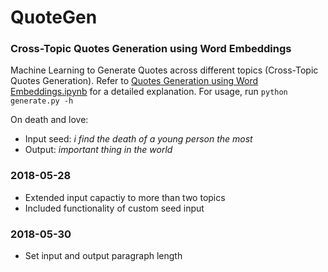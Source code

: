 # QuoteGen

### Cross-Topic Quotes Generation using Word Embeddings
Machine Learning to Generate Quotes across different topics (Cross-Topic Quotes Generation).
Refer to [Quotes Generation using Word Embeddings.ipynb](https://github.com/krohak/QuoteGen/blob/master/Quotes%20Generation%20using%20Word%20Embeddings.ipynb) for a detailed explanation. For usage, run `python generate.py -h`


On death and love:

- Input seed: *i find the death of a young person the most*
- Output: *important thing in the world*


### 2018-05-28
- Extended input capactiy to more than two topics
- Included functionality of custom seed input

### 2018-05-30
- Set input and output paragraph length
